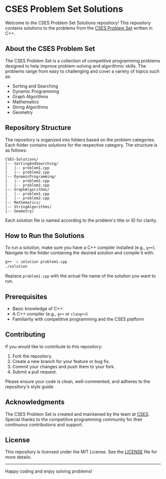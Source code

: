 # CSES Problem Set Solutions

Welcome to the CSES Problem Set Solutions repository! This repository contains solutions to the problems from the [CSES Problem Set](https://cses.fi/problemset/) written in C++.

## About the CSES Problem Set

The CSES Problem Set is a collection of competitive programming problems designed to help improve problem-solving and algorithmic skills. The problems range from easy to challenging and cover a variety of topics such as:

- Sorting and Searching
- Dynamic Programming
- Graph Algorithms
- Mathematics
- String Algorithms
- Geometry

## Repository Structure

The repository is organized into folders based on the problem categories. Each folder contains solutions for the respective category. The structure is as follows:

```
CSES-Solutions/
|-- SortingAndSearching/
|   |-- problem1.cpp
|   |-- problem2.cpp
|-- DynamicProgramming/
|   |-- problem1.cpp
|   |-- problem2.cpp
|-- GraphAlgorithms/
|   |-- problem1.cpp
|   |-- problem2.cpp
|-- Mathematics/
|-- StringAlgorithms/
|-- Geometry/
```

Each solution file is named according to the problem's title or ID for clarity.

## How to Run the Solutions

To run a solution, make sure you have a C++ compiler installed (e.g., `g++`). Navigate to the folder containing the desired solution and compile it with:

```bash
g++ -o solution problem1.cpp
./solution
```

Replace `problem1.cpp` with the actual file name of the solution you want to run.

## Prerequisites

- Basic knowledge of C++
- A C++ compiler (e.g., `g++` or `clang++`)
- Familiarity with competitive programming and the CSES platform

## Contributing

If you would like to contribute to this repository:

1. Fork the repository.
2. Create a new branch for your feature or bug fix.
3. Commit your changes and push them to your fork.
4. Submit a pull request.

Please ensure your code is clean, well-commented, and adheres to the repository's style guide.

## Acknowledgments

The CSES Problem Set is created and maintained by the team at [CSES](https://cses.fi). Special thanks to the competitive programming community for their continuous contributions and support.

## License

This repository is licensed under the MIT License. See the [LICENSE](LICENSE) file for more details.

---

Happy coding and enjoy solving problems!
